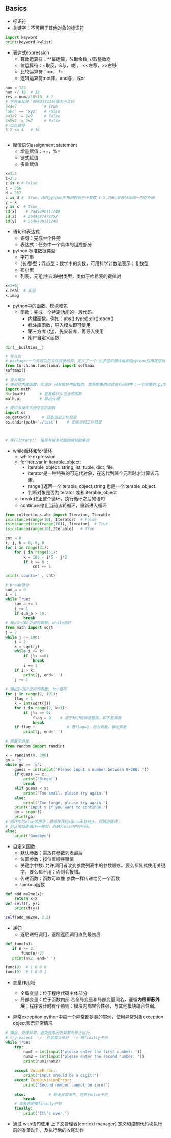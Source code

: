 ## Basics
* 标识符
* 关键字：不可用于其他对象的标识符
```python
import keyword
print(keyword.kwlist)

```
* 表达式expression
    * 算数运算符：**幂运算，%取余数, //取整数商
    * 位运算符：~取反，&与，或|， <<左移，>>右移
    * 比较运算符：==， !=
    * 逻辑运算符:not非，and与，或or
```python
num = 123
num // 10  # 12
res = num//10%10  # 2
# 字符串比较：按照ASCII码值大小比较
3<4<7            # True
'abc' == 'xyz'   # False
4<3<7 != 2<7     # False
4<5<7 != 2<7     # False
# 位运算符
3-2 << 4   # 16



```
* 赋值语句assignment statement
    * 增量赋值：+=，%=
    * 链式赋值
    * 多重赋值

```python
x=3.5
z=3.5
z is x # False
c = 256
d = 257 
c is d #  True。因在python中相同的若干小整数 (-5,256)会被分配同一内存空间
y = x
y is x  # True
id(x)    # 2649498111248
id(z)   # 2649497472752
id(y)   # 2649498111248
```
* 语句和表达式
    * 语句：完成一个任务
    * 表达式：任务中一个具体的组成部分
* python 标准数据类型
    * 字符串
    * (长)整型；浮点型：数学中的实数，可用科学计数法表示；复数型
    * 布尔型
    * 列表，元组;字典:映射类型，类似于哈希表的键值对
```python
x=3+6j
x.real  # 实部
x.imag

```
* python中的函数、模块和包
    * 函数：完成一个特定功能的一段代码。
        * 内建函数。例如：abs();type();dir();open()
        * 标注库函数，导入模块即可使用
        * 第三方库 (包)，先安装库，再导入使用
        * 用户自定义函数
```python
dir(__builtins__)

# 导入包
# package:一个有层次的文件目录结构，定义了一个 由子包和模块组成的python应用程序执行环境
from torch.nn.functional import softmax
softmax()

# 导入模块
# 使用非内建函数，实现将 已有模块中函数的、类等的重用到其他代码块中；一个完整的.py文件即是一个模块。
import math   
dir(math)      # 查看模块中包含的函数
math.pi        # 输出pi值

# 提供与操作系统交互的函数
import os 
os.getcwd()     # 获取当前工作目录
os.chdir(path='./test')    # 更改当前工作目录



# 库(library):一组具有相关功能的模块的集合

```

* while循环和for循环
    * while expression
    * for iter_var in iterable_object:
        * iterable_object: string,list, tuple, dict, file; 
        * iterator是一种特殊的可迭代对象，在迭代到某个元素时才计算该元素。
        * range()返回一个iterable_object,string 也是一个iterable_object.
        * 判断对象是否为iterator 或者 iterable_object
    * break:终止整个循环，执行循环之后的语句
    * continue:停止当前该轮循环，重新进入循环
      
   
```python
from collections.abc import Iterator, Iterable
isinstance(range(10), Iterator)  # False
isinstance(iter(range(10)), Iterator)  # True
isinstance(range(10),Iterable)   # True

cnt = 0
i, j, k = 0, 0, 0
for i in range(21):
    for j in range(51):
        k = 100 - i*5 - j*2
        if k >= 0 :
            cnt += 1

print('counts=' , cnt)    

# break语句
sum_a = 0
i = 1
while True:
    sum_a += i
    i += 1
    if sum_a > 10:
        break 
# 输出2~100之间的素数: while循环
from math import sqrt
j = 2
while j <= 100:
    i = 2
    k = sqrt(j)
    while i <= k:
        if j%i ==0:
            break
        i += 1
    if i > k:
        print(j, end=' ')
    j += 1
    
# 输出2~100之间的素数: for循环
for j in range(2, 101):
    flag = 1
    k = int(sqrt(j))
    for i in range(2, k+1):
        if j%i == 0:
            flag = 0    # 用于标识能够被整除，即不是素数
            break
    if flag :              # 若flag=1，则为素数，输出素数
        print(j, end=' ')   
  
# 猜数字游戏
from random import randint

x = randint(0, 300)     
go = 'y'
while go == 'y':
    guess = int(input('Please input a number between 0~300: '))
    if guess == x:
        print('Bingo!')
        break
    elif guess < x:
        print('Too small, please try again.')
    else:
        print('Too large, please try again.')
    print('Input y if you want to continue.')
    go = input()
    print(go)
# 循环中的else的用法：若循环代码从break处终止，则跳出循环；
# 若正常结束循环==猜对，则执行else中的代码。
else:
    print('Goodbye')

```
* 自定义函数
    * 默认参数：需放在参数列表最后
    * 位置参数：按位置顺序赋值
    * 关键字参数: 允许调用者改变参数列表中的参数顺序。要么都显式使用关键字，要么都不用；否则会报错。
    * 传递函数：函数可以像 参数一样传递给另一个函数
    * lambda函数
```python
def add_me2me(x):
    return x+x
def self(f, y):
    print(f(y))

self(add_me2me, 2.2)

```
* 递归 
    * 逐层递归调用，逐层返回调用直到最初层
 ```python
def func(n):
    if n >= 2:
        func(n//2)
    print(n%2, end=' ')
 
 func(8)  # 1 0 0 0
 func(9)  # 1 0 0 1
```

* 变量作用域
    * 全局变量：位于程序代码主体部分
    * 局部变量：位于函数内部
若全局变量和局部变量同名，遵循**内层屏蔽外层**；程序设计时有个原则：模块内部聚合性强，与其他模块耦合性弱。



* 异常exception
python中每一个异常都是类的实例，使用异常对象exception object表示异常情况

```python
# 捕捉、处理异常，避免程序因为异常而终止运行。
# try-except  ->  外层套上循环  -> 接finally子句
while True:
    try:
        num1 = int(input('please enter the first number: '))
        num2 = int(input('please enter the second number: '))
        print(num1/num2)
        
    except ValueError:
        print("Input should be a digit!")
    except ZeroDivisionError:
        print('Second number cannot be zero!')
    
    else:          # 若无异常发生，则执行else子句
        break 
    # 或者选用接finally子句
    finally:
        print('It\'s over.')


```
* 通过 with语句使用 上下文管理器(context manager) 
定义和控制代码块执行前的准备动作，及执行后的收尾动作

